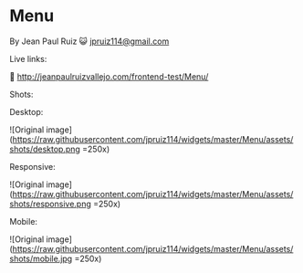 # Menu

By Jean Paul Ruiz :smiley_cat: <jpruiz114@gmail.com>

Live links:

:link: http://jeanpaulruizvallejo.com/frontend-test/Menu/

Shots:

Desktop:

![Original image](https://raw.githubusercontent.com/jpruiz114/widgets/master/Menu/assets/shots/desktop.png =250x)

Responsive:

![Original image](https://raw.githubusercontent.com/jpruiz114/widgets/master/Menu/assets/shots/responsive.png =250x)

Mobile:

![Original image](https://raw.githubusercontent.com/jpruiz114/widgets/master/Menu/assets/shots/mobile.jpg =250x)

